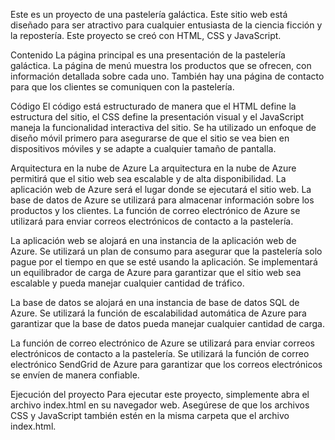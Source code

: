 Este es un proyecto de una pastelería galáctica. Este sitio web está diseñado para ser atractivo para cualquier entusiasta de la ciencia ficción y la repostería. Este proyecto se creó con HTML, CSS y JavaScript.

Contenido
La página principal es una presentación de la pastelería galáctica. La página de menú muestra los productos que se ofrecen, con información detallada sobre cada uno. También hay una página de contacto para que los clientes se comuniquen con la pastelería.

Código
El código está estructurado de manera que el HTML define la estructura del sitio, el CSS define la presentación visual y el JavaScript maneja la funcionalidad interactiva del sitio. Se ha utilizado un enfoque de diseño móvil primero para asegurarse de que el sitio se vea bien en dispositivos móviles y se adapte a cualquier tamaño de pantalla.

Arquitectura en la nube de Azure
La arquitectura en la nube de Azure permitirá que el sitio web sea escalable y de alta disponibilidad. La aplicación web de Azure será el lugar donde se ejecutará el sitio web. La base de datos de Azure se utilizará para almacenar información sobre los productos y los clientes. La función de correo electrónico de Azure se utilizará para enviar correos electrónicos de contacto a la pastelería.

La aplicación web se alojará en una instancia de la aplicación web de Azure. Se utilizará un plan de consumo para asegurar que la pastelería solo pague por el tiempo en que se esté usando la aplicación. Se implementará un equilibrador de carga de Azure para garantizar que el sitio web sea escalable y pueda manejar cualquier cantidad de tráfico.

La base de datos se alojará en una instancia de base de datos SQL de Azure. Se utilizará la función de escalabilidad automática de Azure para garantizar que la base de datos pueda manejar cualquier cantidad de carga.

La función de correo electrónico de Azure se utilizará para enviar correos electrónicos de contacto a la pastelería. Se utilizará la función de correo electrónico SendGrid de Azure para garantizar que los correos electrónicos se envíen de manera confiable.

Ejecución del proyecto
Para ejecutar este proyecto, simplemente abra el archivo index.html en su navegador web. Asegúrese de que los archivos CSS y JavaScript también estén en la misma carpeta que el archivo index.html.
